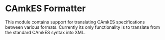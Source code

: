 <!--
  Copyright 2017, Data61
  Commonwealth Scientific and Industrial Research Organisation (CSIRO)
  ABN 41 687 119 230.

  This software may be distributed and modified according to the terms of
  the BSD 2-Clause license. Note that NO WARRANTY is provided.
  See "LICENSE_BSD2.txt" for details.

  @TAG(DATA61_BSD)
-->
# CAmkES Formatter

This module contains support for translating CAmkES specifications between
various formats. Currently its only functionality is to translate from the
standard CAmkES syntax into XML.
